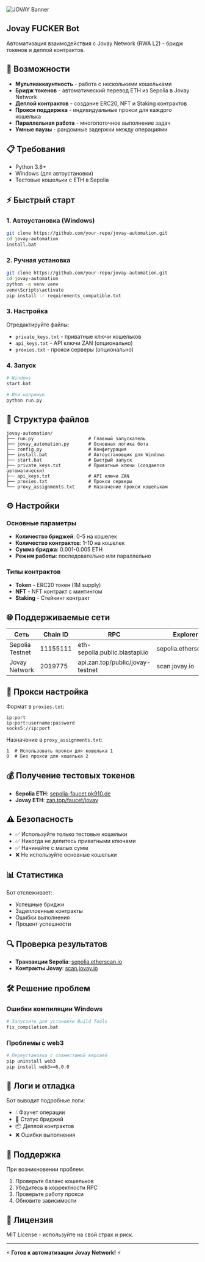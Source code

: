 ![JOVAY Banner](https://github.com/NotHennadii/JOVAY_AUTOBOT/blob/main/53683568356853.PNG?raw=true)
## Jovay FUCKER Bot

Автоматизация взаимодействия с Jovay Network (RWA L2) - бридж токенов и деплой контрактов.

## 🚀 Возможности

- **Мультиаккаунтность** - работа с несколькими кошельками
- **Бридж токенов** - автоматический перевод ETH из Sepolia в Jovay Network
- **Деплой контрактов** - создание ERC20, NFT и Staking контрактов
- **Прокси поддержка** - индивидуальные прокси для каждого кошелька
- **Параллельная работа** - многопоточное выполнение задач
- **Умные паузы** - рандомные задержки между операциями

## 📋 Требования

- Python 3.8+
- Windows (для автоустановки)
- Тестовые кошельки с ETH в Sepolia

## ⚡ Быстрый старт

### 1. Автоустановка (Windows)
```bash
git clone https://github.com/your-repo/jovay-automation.git
cd jovay-automation
install.bat
```

### 2. Ручная установка
```bash
git clone https://github.com/your-repo/jovay-automation.git
cd jovay-automation
python -m venv venv
venv\Scripts\activate
pip install -r requirements_compatible.txt
```

### 3. Настройка
Отредактируйте файлы:
- `private_keys.txt` - приватные ключи кошельков
- `api_keys.txt` - API ключи ZAN (опционально)
- `proxies.txt` - прокси серверы (опционально)

### 4. Запуск
```bash
# Windows
start.bat

# Или напрямую
python run.py
```

## 📁 Структура файлов

```
jovay-automation/
├── run.py                    # Главный запускатель
├── jovay_automation.py       # Основная логика бота
├── config.py                 # Конфигурация
├── install.bat               # Автоустановщик для Windows
├── start.bat                 # Быстрый запуск
├── private_keys.txt          # Приватные ключи (создается автоматически)
├── api_keys.txt              # API ключи ZAN
├── proxies.txt               # Прокси серверы
└── proxy_assignments.txt     # Назначение прокси кошелькам
```

## ⚙️ Настройки

### Основные параметры
- **Количество бриджей**: 0-5 на кошелек
- **Количество контрактов**: 1-10 на кошелек  
- **Сумма бриджа**: 0.001-0.005 ETH
- **Режим работы**: последовательно или параллельно

### Типы контрактов
- **Token** - ERC20 токен (1M supply)
- **NFT** - NFT контракт с минтингом
- **Staking** - Стейкинг контракт

## 🌐 Поддерживаемые сети

| Сеть | Chain ID | RPC | Explorer |
|------|----------|-----|----------|
| Sepolia Testnet | 11155111 | eth-sepolia.public.blastapi.io | sepolia.etherscan.io |
| Jovay Network | 2019775 | api.zan.top/public/jovay-testnet | scan.jovay.io |

## 🔧 Прокси настройка

Формат в `proxies.txt`:
```
ip:port
ip:port:username:password
socks5://ip:port
```

Назначение в `proxy_assignments.txt`:
```
1  # Использовать прокси для кошелька 1
0  # Без прокси для кошелька 2
```

## 💰 Получение тестовых токенов

- **Sepolia ETH**: [sepolia-faucet.pk910.de](https://sepolia-faucet.pk910.de)
- **Jovay ETH**: [zan.top/faucet/jovay](https://zan.top/faucet/jovay)

## ⚠️ Безопасность

- ✅ Используйте только тестовые кошельки
- ✅ Никогда не делитесь приватными ключами
- ✅ Начинайте с малых сумм
- ❌ Не используйте основные кошельки

## 📊 Статистика

Бот отслеживает:
- Успешные бриджи
- Задеплоенные контракты
- Ошибки выполнения
- Процент успешности

## 🔍 Проверка результатов

- **Транзакции Sepolia**: [sepolia.etherscan.io](https://sepolia.etherscan.io)
- **Контракты Jovay**: [scan.jovay.io](https://scan.jovay.io)

## 🛠️ Решение проблем

### Ошибки компиляции Windows
```bash
# Запустите для установки Build Tools
fix_compilation.bat
```

### Проблемы с web3
```bash
# Переустановка с совместимой версией
pip uninstall web3
pip install web3==6.0.0
```

## 📝 Логи и отладка

Бот выводит подробные логи:
- 💧 Фаучет операции
- 🌉 Статус бриджей  
- 📦 Деплой контрактов
- ❌ Ошибки выполнения

## 🤝 Поддержка

При возникновении проблем:
1. Проверьте баланс кошельков
2. Убедитесь в корректности RPC
3. Проверьте работу прокси
4. Обновите зависимости

## 📄 Лицензия

MIT License - используйте на свой страх и риск.

---

⚡ **Готов к автоматизации Jovay Network!** ⚡
